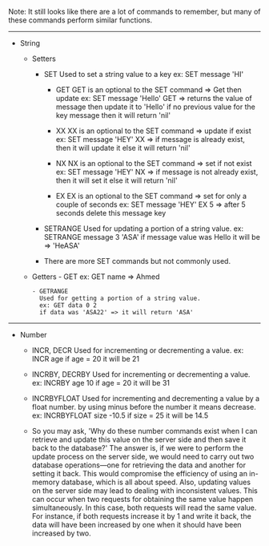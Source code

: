 Note:
It still looks like there are a lot of commands to remember, but many of these commands perform similar functions.

---

- String

  - Setters

    - SET
      Used to set a string value to a key
      ex: SET message 'HI'

      - GET
        GET is an optional to the SET command => Get then update
        ex: SET message 'Hello' GET => returns the value of message then update it to 'Hello'
        if no previous value for the key message then it will return 'nil'

      - XX
        XX is an optional to the SET command => update if exist
        ex: SET message 'HEY' XX => if message is already exist, then it will update it
        else it will return 'nil'

      - NX
        NX is an optional to the SET command => set if not exist
        ex: SET message 'HEY' NX => if message is not already exist, then it will set it
        else it will return 'nil'

      - EX
        EX is an optional to the SET command => set for only a couple of seconds
        ex: SET message 'HEY' EX 5 => after 5 seconds delete this message key

    - SETRANGE
      Used for updating a portion of a string value.
      ex: SETRANGE message 3 'ASA'
      if message value was Hello it will be => 'HeASA'

    - There are more SET commands but not commonly used.

  - Getters - GET
    ex: GET name => Ahmed

        - GETRANGE
          Used for getting a portion of a string value.
          ex: GET data 0 2
          if data was 'ASA22' => it will return 'ASA'

---

- Number

  - INCR, DECR
    Used for incrementing or decrementing a value.
    ex: INCR age
    if age = 20 it will be 21

  - INCRBY, DECRBY
    Used for incrementing or decrementing a value.
    ex: INCRBY age 10
    if age = 20 it will be 31

  - INCRBYFLOAT
    Used for incrementing and decrementing a value by a float number.
    by using minus before the number it means decrease.
    ex: INCRBYFLOAT size -10.5
    if size = 25 it will be 14.5

  - So you may ask, 'Why do these number commands exist when I can retrieve and update this value on the server side and then save it back to the database?'
    The answer is, if we were to perform the update process on the server side, we would need to carry out two database operations—one for retrieving the data and another for setting it back.
    This would compromise the efficiency of using an in-memory database, which is all about speed.
    Also, updating values on the server side may lead to dealing with inconsistent values. This can occur when two requests for obtaining the same value happen simultaneously.
    In this case, both requests will read the same value. For instance, if both requests increase it by 1 and write it back, the data will have been increased by one when it should have been increased by two.
